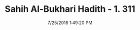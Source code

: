 ---
title        : "Sahih Al-Bukhari Hadith - 1. 311"
date         : 7/25/2018 1:49:20 PM
draft        : false
type         : "hadith"
layout       : "hadith"
BookCode     : "SHB"
VolumeNumber : "1"
HadithNumber : "311"
categories  :  ["Menses-The bath after the menses and using a perfumed cloth"]
tags  :  ["Aisha"]
---